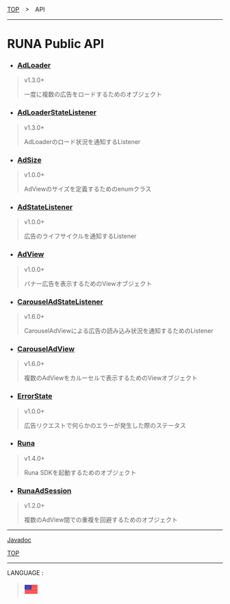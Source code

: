[TOP](../#top)　>　API

---

# RUNA Public API

* ### [AdLoader](./AdLoader.md)
> v1.3.0+
>
> 一度に複数の広告をロードするためのオブジェクト

* ### [AdLoaderStateListener](./AdLoaderStateListener.md)
> v1.3.0+
>
> AdLoaderのロード状況を通知するListener

* ### [AdSize](./AdSize.md)
> v1.0.0+
>
> AdViewのサイズを定義するためのenumクラス

* ### [AdStateListener](./AdStateListener.md)
> v1.0.0+
>
> 広告のライフサイクルを通知するListener

* ### [AdView](./AdView.md)
> v1.0.0+
>
> バナー広告を表示するためのViewオブジェクト

* ### [CarouselAdStateListener](./CarouselAdStateListener.md)
> v1.6.0+
>
> CarouselAdViewによる広告の読み込み状況を通知するためのListener

* ### [CarouselAdView](./CarouselAdView.md)
> v1.6.0+
>
> 複数のAdViewをカルーセルで表示するためのViewオブジェクト

* ### [ErrorState](./ErrorState.md)
> v1.0.0+
>
> 広告リクエストで何らかのエラーが発生した際のステータス

* ### [Runa](./Runa.md)
> v1.4.0+
>
> Runa SDKを起動するためのオブジェクト

* ### [RunaAdSession](./RunaAdSession.md)
> v1.2.0+
>
> 複数のAdView間での重複を回避するためのオブジェクト

---

[Javadoc](https://rakuten-ads.github.io/products/runa/android/javadoc/index.html)

[TOP](../#top)

---
LANGUAGE :
> [![en](/doc/img/lang/en.png)](/doc/api/README.md)
